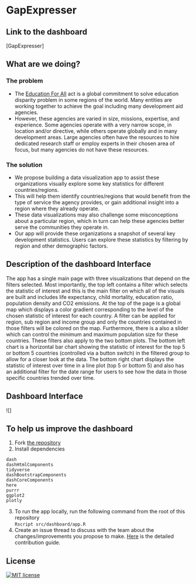 # GapExpresser

## Link to the dashboard

[GapExpresser]

## What are we doing?

### The problem
- The [Education For All](https://www.wikiwand.com/en/Education_For_All) act is a global commitment to solve education disparity problem in some regions of the world. Many entities are working together to achieve the goal including many development aid agencies.
- However, these agencies are varied in size, missions, expertise, and experience. Some agencies operate with a very narrow scope, in location and/or directive, while others operate globally and in many development areas.  Large agencies often have the resources to hire dedicated research staff or employ experts in their chosen area of focus, but many agencies do not have these resources.   

### The solution
- We propose building a data visualization app to assist these organizations visually explore some key statistics for different countries/regions.  
- This will help them identify countries/regions that would benefit from the type of service the agency provides, or gain additional insight into a region where they already operate.  
- These data visualizations may also challenge some misconceptions about a particular region, which in turn can help these agencies better serve the communities they operate in.   
- Our app will provide these organizations a snapshot of several key development statistics. Users can explore these statistics by filtering by region and other demographic factors.

## Description of the dashboard Interface
The app has a single main page with three visualizations that depend on the filters selected. Most importantly, the top left contains a filter which selects the statistic of interest and this is the main filter on which all of the visuals are built and includes life expectancy, child mortality, education ratio, population density and CO2 emissions. At the top of the page is a global map which displays a color gradient corresponding to the level of the chosen statistic of interest for each country. A filter can be applied for region, sub region and income group and only the countries contained in those filters will be colored on the map. Furthermore, there is a also a slider which can control the minimum and maximum population size for these countries. These filters also apply to the two bottom plots. The bottom left chart is a horizontal bar chart showing the statistic of interest for the top 5 or bottom 5 countries (controlled via a button switch) in the filtered group to allow for a closer look at the data. The bottom right chart displays the statistic of interest over time in a line plot (top 5 or bottom 5) and also has an additional filter for the date range for users to see how the data in those specific countries trended over time.

## Dashboard Interface
![]

## To help us improve the dashboard
1. Fork [the repository](https://github.com/UBC-MDS/532-Group21)
2. Install dependencies
```
dash
dashHtmlComponents
tidyverse
dashBootstrapComponents
dashCoreComponents
here
purrr
ggplot2
plotly

```
3. To run the app locally, run the following command from the root of this repository   
   `Rscript src/dashboard/app.R`
4. Create an issue thread to discuss with the team about the changes/improvements you propose to make. [Here](CONTRIBUTING.md) is the detailed contribution guide.



## **License**
[![MIT license](https://img.shields.io/badge/License-MIT-blue.svg)](https://github.com/UBC-MDS/532-Group21/blob/main/LICENSE)